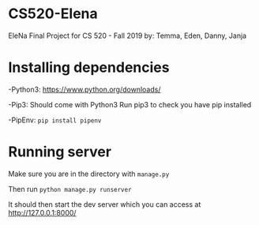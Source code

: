 # CS520-Elena
EleNa Final Project for CS 520 - Fall 2019
by: Temma, Eden, Danny, Janja


# Installing dependencies

-Python3: https://www.python.org/downloads/

-Pip3: Should come with Python3
    Run pip3 to check you have pip installed

-PipEnv: `pip install pipenv`

# Running server

Make sure you are in the directory with `manage.py`

Then run `python manage.py runserver`

It should then start the dev server which you can access at http://127.0.0.1:8000/



